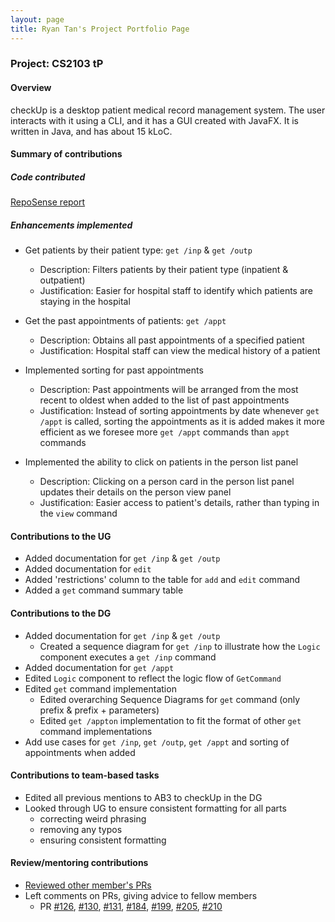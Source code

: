 ```yaml
---
layout: page
title: Ryan Tan's Project Portfolio Page
---
```


### Project: CS2103 tP

#### Overview

checkUp is a desktop patient medical record management system. The user interacts with it using a CLI, and it has a GUI 
created with JavaFX. It is written in Java, and has about 15 kLoC.

#### Summary of contributions

##### Code contributed

[RepoSense report](https://nus-cs2103-ay2223s1.github.io/tp-dashboard/?search=ryan-tan00&breakdown=true)

##### Enhancements implemented

* Get patients by their patient type: `get /inp` & `get /outp`
  * Description: Filters patients by their patient type (inpatient & outpatient)
  * Justification: Easier for hospital staff to identify which patients are staying in the hospital

* Get the past appointments of patients: `get /appt`
  * Description: Obtains all past appointments of a specified patient
  * Justification: Hospital staff can view the medical history of a patient

* Implemented sorting for past appointments
  * Description: Past appointments will be arranged from the most recent to oldest when added to the list of past 
                 appointments
  * Justification: Instead of sorting appointments by date whenever `get /appt` is called, sorting the appointments as 
                   it is added makes it more efficient as we foresee more `get /appt` commands than `appt` commands

* Implemented the ability to click on patients in the person list panel
  * Description: Clicking on a person card in the person list panel updates their details on the person view panel
  * Justification: Easier access to patient's details, rather than typing in the `view` command

#### Contributions to the UG

* Added documentation for `get /inp` & `get /outp`
* Added documentation for `edit`
* Added 'restrictions' column to the table for `add` and `edit` command
* Added a `get` command summary table

#### Contributions to the DG

* Added documentation for `get /inp` & `get /outp`
  * Created a sequence diagram for `get /inp` to illustrate how the `Logic` component executes a `get /inp` command
* Added documentation for `get /appt`
* Edited `Logic` component to reflect the logic flow of `GetCommand`
* Edited `get` command implementation
  * Edited overarching Sequence Diagrams for `get` command (only prefix & prefix + parameters)
  * Edited `get /appton` implementation to fit the format of other `get` command implementations
* Add use cases for `get /inp`, `get /outp`, `get /appt` and sorting of appointments when added

#### Contributions to team-based tasks

* Edited all previous mentions to AB3 to checkUp in the DG
* Looked through UG to ensure consistent formatting for all parts
  * correcting weird phrasing
  * removing any typos
  * ensuring consistent formatting

#### Review/mentoring contributions

* [Reviewed other member's PRs](https://github.com/AY2223S1-CS2103T-W16-3/tp/pulls?q=is%3Apr+reviewed-by%3Aryan-tan00)
* Left comments on PRs, giving advice to fellow members
  * PR [#126](https://github.com/AY2223S1-CS2103T-W16-3/tp/pull/126),
       [#130](https://github.com/AY2223S1-CS2103T-W16-3/tp/pull/130),
       [#131](https://github.com/AY2223S1-CS2103T-W16-3/tp/pull/131),
       [#184](https://github.com/AY2223S1-CS2103T-W16-3/tp/pull/184),
       [#199](https://github.com/AY2223S1-CS2103T-W16-3/tp/pull/199),
       [#205](https://github.com/AY2223S1-CS2103T-W16-3/tp/pull/205),
       [#210](https://github.com/AY2223S1-CS2103T-W16-3/tp/pull/210)
